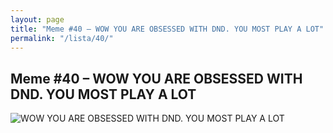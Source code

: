```yaml
---
layout: page
title: "Meme #40 – WOW YOU ARE OBSESSED WITH DND. YOU MOST PLAY A LOT"
permalink: "/lista/40/"
---
```


## Meme #40 – WOW YOU ARE OBSESSED WITH DND. YOU MOST PLAY A LOT

![WOW YOU ARE OBSESSED WITH DND. YOU MOST PLAY A LOT](https://i.chzbgr.com/full/10441193216/h16A97570/wow-are-obsessed-with-dnd-most-play-lot)


